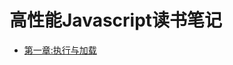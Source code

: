 # 高性能Javascript读书笔记

* [第一章:执行与加载](https://github.com/Rcong/Reading/blob/master/%E9%AB%98%E6%80%A7%E8%83%BDJavaScript/%E9%AB%98%E6%80%A7%E8%83%BDJavaScript%E5%AD%A6%E4%B9%A0%E7%AC%94%E8%AE%B0-%E6%89%A7%E8%A1%8C%E4%B8%8E%E5%8A%A0%E8%BD%BD.md)
